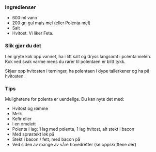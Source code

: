 
### Ingredienser
- 600 ml vann
- 200 gr. gul mais mel (eller Polenta mel)
- Salt
- Hvitost. Vi liker Feta.

### Slik gjør du det
I en gryte kok opp vannet, ha i litt salt og dryss langsomt i polenta melen. Kok ved svak varme mens du rører til polentaen er blitt tykk.

 Skjær opp hvitosten i terninger, ha polentaen i dype tallerkener og ha på hvitosten.

### Tips

Mulighetene for polenta er uendelige. Du kan nyte det med:

- Hvitost og rømme
- Melk
- Kefir eller
- I en omelett
- Polenta i lag: 1 lag med polenta, 1 lag hvitost, alt stekt i bacon
- Med sprøstekt løk på
- Stekt i bacon / fett, med bacon på
- Ved siden av mange av våre hovedretter (se oppskriftene der)